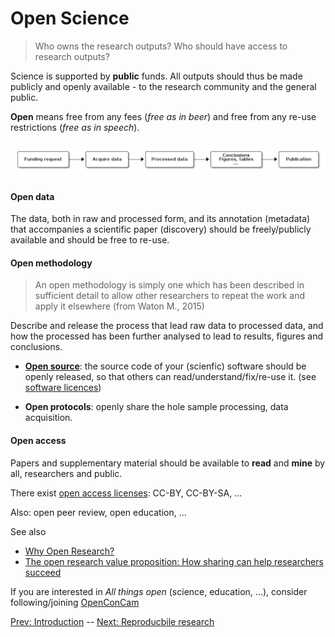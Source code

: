 # Open Science

> Who owns the research outputs? Who should have access to research outputs?

Science is supported by **public** funds. All outputs should thus be
made publicly and openly available - to the research community and the
general public.

**Open** means free from any fees (*free as in beer*) and free from
any re-use restrictions (*free as in speech*).


![Research workflow](./figs/research-workflow.png)

#### Open data

The data, both in raw and processed form, and its annotation
(metadata) that accompanies a scientific paper (discovery) should be
freely/publicly available and should be free to re-use.

#### Open methodology

> An open methodology is simply one which has been described in
> sufficient detail to allow other researchers to repeat the work and
> apply it elsewhere (from Waton M., 2015)

Describe and release the process that lead raw data to processed data,
and how the processed has been further analysed to lead to results,
figures and conclusions.

- **[Open source](http://opensource.org/osd)**: the source code of
  your (scienfic) software should be openly released, so that others
  can read/understand/fix/re-use it. (see
  [software licences](http://opensource.org/licenses))

- **Open protocols**: openly share the hole sample processing, data
  acquisition.

#### Open access

Papers and supplementary material should be available to **read** and
**mine** by all, researchers and public.

There exist
[open access licenses](https://creativecommons.org/licenses/): CC-BY,
CC-BY-SA, ...

Also: open peer review, open education, ... 

See also 

- [Why Open Research?](http://whyopenresearch.org/)
- [The open research value proposition: How sharing can help researchers succeed](https://figshare.com/articles/The_open_research_value_proposition_How_sharing_can_help_researchers_succeed/1619902)

If you are interested in *All things open* (science, education, ...),
consider following/joining [OpenConCam](http://www.openconcam.org/)

[Prev: Introduction](./01-intro.md) -- [Next: Reproducbile research](./03-rr.md)
